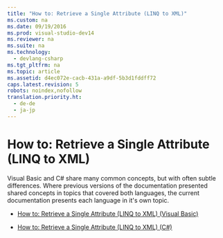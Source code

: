 ```yaml
---
title: "How to: Retrieve a Single Attribute (LINQ to XML)"
ms.custom: na
ms.date: 09/19/2016
ms.prod: visual-studio-dev14
ms.reviewer: na
ms.suite: na
ms.technology: 
  - devlang-csharp
ms.tgt_pltfrm: na
ms.topic: article
ms.assetid: d4ec072e-cacb-431a-a9df-5b3d1fddff72
caps.latest.revision: 5
robots: noindex,nofollow
translation.priority.ht: 
  - de-de
  - ja-jp
---
```

# How to: Retrieve a Single Attribute (LINQ to XML)
Visual Basic and C# share many common concepts, but with often subtle differences. Where previous versions of the documentation presented shared concepts in topics that covered both languages, the current documentation presents each language in it's own topic.  
  
-   [How to: Retrieve a Single Attribute (LINQ to XML) (Visual Basic)](../vs140/How-to--Retrieve-a-Single-Attribute--LINQ-to-XML---Visual-Basic-.md)  
  
-   [How to: Retrieve a Single Attribute (LINQ to XML) (C#)](../vs140/How-to--Retrieve-a-Single-Attribute--LINQ-to-XML---C#-.md)
